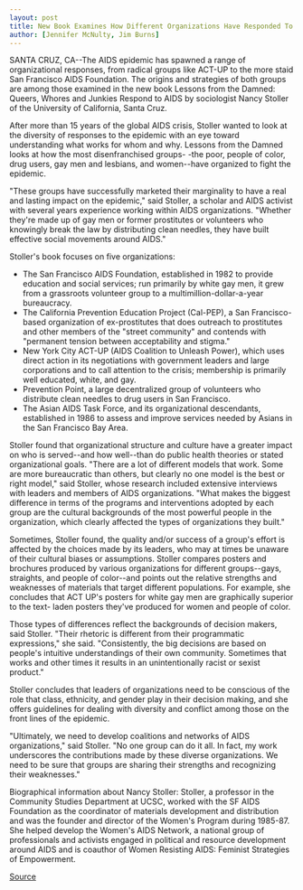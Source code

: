 ```yaml
---
layout: post
title: New Book Examines How Different Organizations Have Responded To The Aids Epidemic
author: [Jennifer McNulty, Jim Burns]
---
```


SANTA CRUZ, CA--The AIDS epidemic has spawned a range of organizational  responses, from radical groups like ACT-UP to the more staid San Francisco AIDS  Foundation. The origins and strategies of both groups are among those examined in the  new book Lessons from the Damned: Queers, Whores and Junkies Respond to AIDS by  sociologist Nancy Stoller of the University of California, Santa Cruz.

After more than 15 years of the global AIDS crisis, Stoller wanted to look at the  diversity of responses to the epidemic with an eye toward understanding what works for  whom and why. Lessons from the Damned looks at how the most disenfranchised groups- -the poor, people of color, drug users, gay men and lesbians, and women--have organized  to fight the epidemic.

"These groups have successfully marketed their marginality to have a real and  lasting impact on the epidemic," said Stoller, a scholar and AIDS activist with several years  experience working within AIDS organizations. "Whether they're made up of gay men or  former prostitutes or volunteers who knowingly break the law by distributing clean  needles, they have built effective social movements around AIDS."

Stoller's book focuses on five organizations:
* The San Francisco AIDS Foundation, established in 1982 to provide education  and social services; run primarily by white gay men, it grew from a grassroots volunteer  group to a multimillion-dollar-a-year bureaucracy.
* The California Prevention Education Project (Cal-PEP), a San Francisco-based  organization of ex-prostitutes that does outreach to prostitutes and other members of the  "street community" and contends with "permanent tension between acceptability and  stigma."
* New York City ACT-UP (AIDS Coalition to Unleash Power), which uses direct  action in its negotiations with government leaders and large corporations and to call  attention to the crisis; membership is primarily well educated, white, and gay.
* Prevention Point, a large decentralized group of volunteers who distribute clean  needles to drug users in San Francisco.
* The Asian AIDS Task Force, and its organizational descendants, established in  1986 to assess and improve services needed by Asians in the San Francisco Bay Area.

Stoller found that organizational structure and culture have a greater impact on who  is served--and how well--than do public health theories or stated organizational goals.  "There are a lot of different models that work. Some are more bureaucratic than others, but  clearly no one model is the best or right model," said Stoller, whose research included  extensive interviews with leaders and members of AIDS organizations. "What makes the  biggest difference in terms of the programs and interventions adopted by each group are the  cultural backgrounds of the most powerful people in the organization, which clearly  affected the types of organizations they built."

Sometimes, Stoller found, the quality and/or success of a group's effort is affected  by the choices made by its leaders, who may at times be unaware of their cultural biases or  assumptions. Stoller compares posters and brochures produced by various organizations  for different groups--gays, straights, and people of color--and points out the relative  strengths and weaknesses of materials that target different populations. For example, she  concludes that ACT UP's posters for white gay men are graphically superior to the text- laden posters they've produced for women and people of color.

Those types of differences reflect the backgrounds of decision makers, said Stoller.  "Their rhetoric is different from their programmatic expressions," she said. "Consistently,  the big decisions are based on people's intuitive understandings of their own community.  Sometimes that works and other times it results in an unintentionally racist or sexist  product."

Stoller concludes that leaders of organizations need to be conscious of the role that  class, ethnicity, and gender play in their decision making, and she offers guidelines for  dealing with diversity and conflict among those on the front lines of the epidemic.

"Ultimately, we need to develop coalitions and networks of AIDS organizations,"  said Stoller. "No one group can do it all. In fact, my work underscores the contributions  made by these diverse organizations. We need to be sure that groups are sharing their  strengths and recognizing their weaknesses."

Biographical information about Nancy Stoller: Stoller, a professor in the Community Studies Department at UCSC, worked with the SF  AIDS Foundation as the coordinator of materials development and distribution and was the  founder and director of the Women's Program during 1985-87. She helped develop the  Women's AIDS Network, a national group of professionals and activists engaged in  political and resource development around AIDS and is coauthor of Women Resisting  AIDS: Feminist Strategies of Empowerment.

[Source](http://www1.ucsc.edu/news_events/press_releases/archive/97-98/03-98/030498-New_book_examines_h.html "Permalink to 030498-New_book_examines_h")
